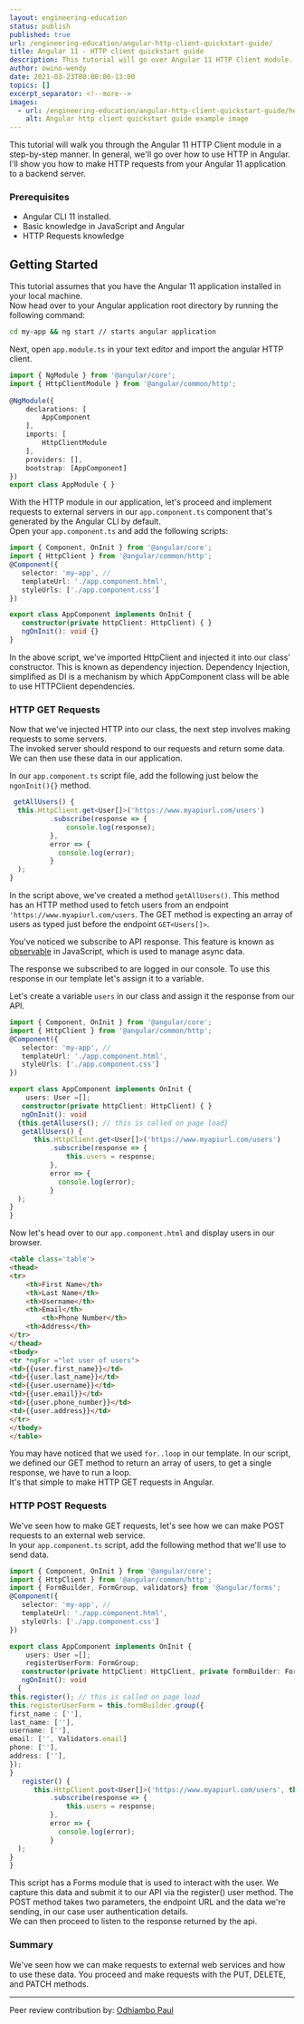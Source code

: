 ```yaml
---
layout: engineering-education
status: publish
published: true
url: /engineering-education/angular-http-client-quickstart-guide/
title: Angular 11 - HTTP client quickstart guide 
description: This tutorial will go over Angular 11 HTTP Client module. Angular 11 HTTP client module makes it possible to make requests to a backend server.
author: owino-wendy
date: 2021-03-23T00:00:00-13:00
topics: []
excerpt_separator: <!--more-->
images:
  - url: /engineering-education/angular-http-client-quickstart-guide/hero.jpg
    alt: Angular http client quickstart guide example image
---
```


This tutorial will walk you through the Angular 11 HTTP Client module in a step-by-step manner. In general, we'll go over how to use HTTP in Angular.  
I'll show you how to make HTTP requests from your Angular 11 application to a backend server.  
### Prerequisites
-  Angular CLI 11 installed.
- Basic knowledge in JavaScript and Angular 
- HTTP Requests knowledge
## Getting Started
This tutorial assumes that you have the Angular 11 application installed in your local machine.  
Now head over to your Angular application root directory by running the following command:
```bash
cd my-app && ng start // starts angular application
```
Next, open `app.module.ts` in your text editor and import the angular HTTP client.  
```ts
import { NgModule } from '@angular/core';
import { HttpClientModule } from '@angular/common/http';
 
@NgModule({
    declarations: [
        AppComponent
    ],
    imports: [
        HttpClientModule
    ],
    providers: [],
    bootstrap: [AppComponent]
})
export class AppModule { }
```
With the HTTP module in our application, let's proceed and implement requests to external servers in our `app.component.ts` component that's generated by the Angular CLI by default.  
Open your `app.component.ts` and add the following scripts:  

```ts
import { Component, OnInit } from '@angular/core'; 
import { HttpClient } from '@angular/common/http';
@Component({
   selector: 'my-app', //
   templateUrl: './app.component.html',
   styleUrls: ['./app.component.css']
})

export class AppComponent implements OnInit {
   constructor(private httpClient: HttpClient) { }
   ngOnInit(): void {}
}
```
In the above script, we've imported HttpClient and injected it into our class' constructor.  This is known as dependency injection.
Dependency Injection, simplified as DI is a mechanism by which AppComponent class will be able to use HTTPClient dependencies.  

### HTTP GET Requests
Now that we've injected HTTP into our class, the next step involves making requests to some servers.  
The invoked server should respond to our requests and return some data.  
We can then use these data in our application.  
  
In our `app.component.ts` script file, add the following just below the `ngonInit(){}` method.  
```ts
 getAllUsers() {
  this.HttpClient.get<User[]>('https://www.myapiurl.com/users')
          .subscribe(response => {
              console.log(response);
          },
          error => {
			console.log(error);
          }
  );
}
```
In the script above, we've created a method `getAllUsers()`. This method has an HTTP method used to fetch users from an endpoint `'https://www.myapiurl.com/users`. The GET method is expecting an array of users as typed just before the endpoint `GET<Users[]>`.  

You've noticed we subscribe to API response. This feature is known as [observable](https://angular.io/guide/observables) in JavaScript, which is used to manage async data.  

The response we subscribed to are logged in our console.  To use this response in our template let's assign it to a variable.

Let's create a variable `users` in our class and assign it the response from our API.  
```ts
import { Component, OnInit } from '@angular/core'; 
import { HttpClient } from '@angular/common/http';
@Component({
   selector: 'my-app', //
   templateUrl: './app.component.html',
   styleUrls: ['./app.component.css']
})

export class AppComponent implements OnInit { 
    users: User =[];
   constructor(private httpClient: HttpClient) { }
   ngOnInit(): void 
  {this.getAllusers(); // this is called on page load}
   getAllUsers() {
      this.HttpClient.get<User[]>('https://www.myapiurl.com/users')
          .subscribe(response => {
              this.users = response;
          },
          error => {
			console.log(error);
          }
  );
}
}
```
Now let's head over to our `app.component.html` and display users in our browser.  
```html
<table class='table'>
<thead>
<tr>
	<th>First Name</th>
	<th>Last Name</th>
	<th>Username</th>
	<th>Email</th>
        <th>Phone Number</th>
	<th>Address</th>
</tr>
</thead>
<tbody>
<tr *ngFor ="let user of users">
<td>{{user.first_name}}</td>
<td>{{user.last_name}}</td>
<td>{{user.username}}</td>
<td>{{user.email}}</td>
<td>{{user.phone_number}}</td>
<td>{{user.address}}</td>
</tr>
</tbody>
</table>
```
You may have noticed that we used `for..loop` in our template.  In our script, we defined our GET method to return an array of users, to get a single response, we have to run a loop.  
It's that simple to make HTTP GET requests in Angular.

### HTTP POST Requests
We've seen how to make GET requests, let's see how we can make POST requests to an external web service.  
In your `app.component.ts` script, add the following method that we'll use to send data.  

```ts
import { Component, OnInit } from '@angular/core'; 
import { HttpClient } from '@angular/common/http';
import { FormBuilder, FormGroup, validators} from '@angular/forms';
@Component({
   selector: 'my-app', //
   templateUrl: './app.component.html',
   styleUrls: ['./app.component.css']
})

export class AppComponent implements OnInit { 
    users: User =[];
    registerUserForm: FormGroup;
   constructor(private httpClient: HttpClient, private formBuilder: FormBuilder) { }
   ngOnInit(): void 
  {
this.register(); // this is called on page load
this.registerUserForm = this.formBuilder.group({
first_name : [''],
last_name: [''],
username: [''],
email: ['', Validators.email]
phone: [''],
address: [''],
});
}
   register() {
      this.HttpClient.post<User[]>('https://www.myapiurl.com/users', this.registeruserForm.value)
          .subscribe(response => {
              this.users = response;
          },
          error => {
			console.log(error);
          }
  );
}
}
```
This script has a Forms module that is used to interact with the user.
We capture this data and submit it to our API via the register() user method.  The POST method takes two parameters, the endpoint URL and the data we're sending, in our case user authentication details.  
We can then proceed to listen to the response returned by the api.  

### Summary
We've seen how we can make requests to external web services and how to use these data.  You proceed and make requests with the PUT, DELETE, and PATCH methods.


---

Peer review contribution by: [Odhiambo Paul](/engineering-education/authors/odhiambo-paul/)

